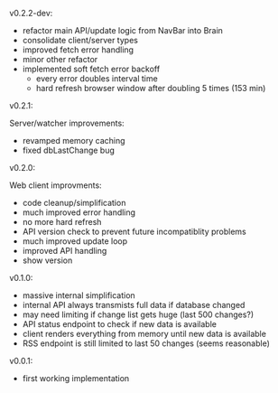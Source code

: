 v0.2.2-dev:

- refactor main API/update logic from NavBar into Brain
- consolidate client/server types
- improved fetch error handling
- minor other refactor
- implemented soft fetch error backoff
  - every error doubles interval time
  - hard refresh browser window after doubling 5 times (153 min)

v0.2.1:

Server/watcher improvements:

- revamped memory caching
- fixed dbLastChange bug

v0.2.0:

Web client improvments:

- code cleanup/simplification
- much improved error handling
- no more hard refresh
- API version check to prevent future incompatiblity problems
- much improved update loop
- improved API handling
- show version

v0.1.0:

- massive internal simplification
- internal API always transmists full data if database changed
- may need limiting if change list gets huge (last 500 changes?)
- API status endpoint to check if new data is available
- client renders everything from memory until new data is available
- RSS endpoint is still limited to last 50 changes (seems reasonable)

v0.0.1:

- first working implementation
